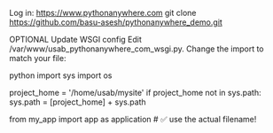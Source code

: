 Log in: https://www.pythonanywhere.com
git clone https://github.com/basu-asesh/pythonanywhere_demo.git

OPTIONAL
Update WSGI config
Edit /var/www/usab_pythonanywhere_com_wsgi.py.
Change the import to match your file:

python
import sys
import os

project_home = '/home/usab/mysite'
if project_home not in sys.path:
    sys.path = [project_home] + sys.path

from my_app import app as application   # ✅ use the actual filename!

